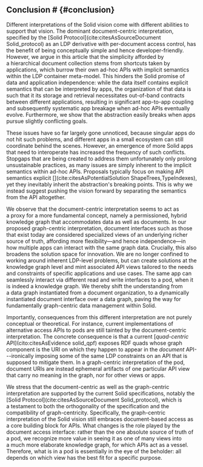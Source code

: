 ## Conclusion # {#conclusion}
Different interpretations of the Solid vision
come with different abilities to support that vision.
The dominant document-centric interpretation,
specified by the [Solid Protocol](cite:citesAsSourceDocument Solid_protocol)
as an LDP derivative with per-document access control,
has the benefit of being conceptually simple
and hence developer-friendly.
However, we argue in this article that the simplicity
afforded by a hierarchical document collection
stems from shortcuts taken by applications,
which burrow their own ad-hoc APIs with implicit semantics
within the LDP container meta-model.
This hinders the Solid promise of data and application independence:
while the data itself contains explicit semantics that can be interpreted by apps,
the organization of that data is such that it its storage and retrieval
necessitates out-of-band contracts between different applications,
resulting in significant app-to-app coupling
and subsequently systematic app breakage when ad-hoc APIs eventually evolve.
Furthermore, we show that the abstraction easily breaks
when apps pursue slightly conflicting goals.

These issues have so far largely gone unnoticed,
because singular apps do not hit such problems,
and different apps in a small ecosystem
can still coordinate behind the scenes.
However,
an emergence of more Solid apps that need to interoperate
has increased the frequency of such conflicts.
Stopgaps that are being created to address them
unfortunately only prolong unsustainable practices,
as many issues are simply inherent to the implicit semantics within ad-hoc APIs.
Proposals typically focus on making API semantics explicit [](cite:citesAsPotentialSolution ShapeTrees,TypeIndexes),
yet they inevitably inherit the abstraction's breaking points.
This is why we instead suggest pushing the vision forward
by separating the semantics from the API altogether.

We observe that the document-centric interpretation
seems to act as a proxy for a more fundamental concept,
namely a permissioned, hybrid knowledge graph
that accommodates data as well as documents.
In our proposed graph-centric interpretation,
document interfaces such as those that exist today
are considered specialized views of an underlying richer source of truth,
affording more flexibility—and hence independence—in
how multiple apps can interact with the same graph data.
Crucially,
this also broadens the solution space for innovation.
We are no longer confined to working around inherent LDP-level problems,
but can create solutions at the knowledge graph level
and mint associated API views tailored to the needs and constraints
of specific applications and use cases.
The same app can seamlessly interact
via different read and write interfaces
to a pod, when it is indeed a knowledge graph.
We thereby shift the understanding
from a data graph instantiated from a document organization,
to a dynamically instantiated document interface over a data graph,
paving the way for fundamentally graph-centric data management within Solid.

Importantly,
consequences from this different interpretation are not purely conceptual or theoretical.
For instance,
current implementations of alternative access APIs to pods
are still tainted by the document-centric interpretation.
The concrete consequence is that a current [_quad-centric_ API](cito:citesAsEvidence solid_qpf)
exposes RDF quads whose graph component
is the URI on which they happen to appear in the _document_ API---ironically
imposing some of the same LDP constraints
on an API that is supposed to mitigate them.
In a graph-centric interpretation of the pod,
document URIs are instead ephemeral artifacts of one particular API view
that carry no meaning in the graph,
nor for other views or apps.

We stress that the document-centric as well as the graph-centric interpretation
are supported by the current Solid specifications,
notably the [Solid Protocol](cite:citesAsSourceDocument Solid_protocol),
which is a testament to both the orthogonality of the specification
and the compatibility of graph-centricity.
Specifically,
the graph-centric interpretation of the Solid vision
still embraces document-based access as a core building block for APIs.
What changes is the role played by the document access interface:
rather than the one absolute source of truth of a pod,
we recognize more value in seeing it as one of many views
into a much more elaborate knowledge graph,
for which APIs act as a vessel.
Therefore,
what is in a pod is essentially in the eye of the beholder:
all depends on which view has the best fit for a specific purpose.

